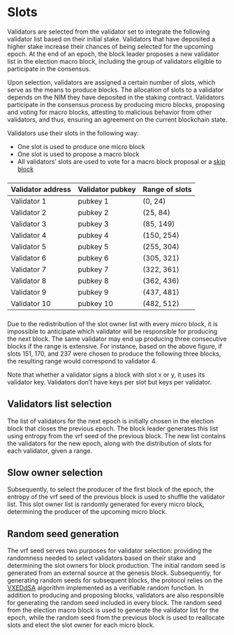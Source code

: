 # Slots

Validators are selected from the validator set to integrate the following validator list based on their initial stake. Validators that have deposited a higher stake increase their chances of being selected for the upcoming epoch. At the end of an epoch, the block leader proposes a new validator list in the election macro block, including the group of validators eligible to participate in the consensus.

Upon selection, validators are assigned a certain number of slots, which serve as the means to produce blocks. The allocation of slots to a validator depends on the NIM they have deposited in the staking contract. Validators participate in the consensus process by producing micro blocks, proposing and voting for macro blocks, attesting to malicious behavior from other validators, and thus, ensuring an agreement on the current blockchain state.

Validators use their slots in the following way:

- One slot is used to produce one micro block
- One slot is used to propose a macro block
- All validators’ slots are used to vote for a macro block proposal or a [skip block](/learn/protocol/validators/skip-blocks.md)

###

| Validator address | Validator pubkey | Range of slots |
| --- | --- | --- |
| Validator 1 | pubkey 1 | (0, 24) |
| Validator 2 | pubkey 2 | (25, 84) |
| Validator 3 | pubkey 3 | (85, 149) |
| Validator 4 | pubkey 4 | (150, 254) |
| Validator 5 | pubkey 5 | (255, 304) |
| Validator 6 | pubkey 6 | (305, 321) |
| Validator 7 | pubkey 7 | (322, 361) |
| Validator 8 | pubkey 8 | (362, 436) |
| Validator 9 | pubkey 9 | (437, 481) |
| Validator 10 | pubkey 10 | (482, 512) |

###

Due to the redistribution of the slot owner list with every micro block, it is impossible to anticipate which validator will be responsible for producing the next block. The same validator may end up producing three consecutive blocks if the range is extensive. For instance, based on the above figure, if slots 151, 170, and 237 were chosen to produce the following three blocks, the resulting range would correspond to validator 4.

Note that whether a validator signs a block with slot x or y, it uses its validator key. Validators don’t have keys per slot but keys per validator.

## Validators list selection

The list of validators for the next epoch is initially chosen in the election block that closes the previous epoch. The block leader generates this list using entropy from the vrf seed of the previous block. The new list contains the validators for the new epoch, along with the distribution of slots for each validator, given a range.

## Slow owner selection

Subsequently, to select the producer of the first block of the epoch, the entropy of the vrf seed of the previous block is used to shuffle the validator list. This slot owner list is randomly generated for every micro block, determining the producer of the upcoming micro block.

## Random seed generation

The vrf seed serves two purposes for validator selection: providing the randomness needed to select validators based on their stake and determining the slot owners for block production. The initial random seed is generated from an external source at the genesis block. Subsequently, for generating random seeds for subsequent blocks, the protocol relies on the [VXEDdSA](https://www.signal.org/docs/specifications/xeddsa/#vxeddsa) algorithm implemented as a verifiable random function. In addition to producing and proposing blocks, validators are also responsible for generating the random seed included in every block. The random seed from the election macro block is used to generate the validator list for the epoch, while the random seed from the previous block is used to reallocate slots and elect the slot owner for each micro block.
